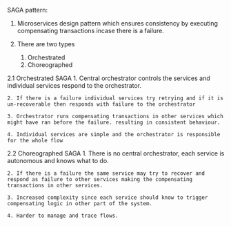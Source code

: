 SAGA pattern:

1. Microservices design pattern which ensures consistency by executing compensating transactions incase there is a failure.

2. There are two types
    1. Orchestrated
    2. Choreographed

2.1 Orchestrated SAGA
    1. Central orchestrator controls the services and individual services respond to the orchestrator.

    2. If there is a failure individual services try retrying and if it is un-recoverable then responds with failure to the orchestrator

    3. Orchestrator runs compensating transactions in other services which might have ran before the failure. resulting in consistent behaviour.

    4. Individual services are simple and the orchestrator is responsible for the whole flow


2.2 Choreographed SAGA
    1. There is no central orchestrator, each service is autonomous and knows what to do.

    2. If there is a failure the same service may try to recover and respond as failure to other services making the compensating transactions in other services.

    3. Increased complexity since each service should know to trigger compensating logic in other part of the system.
    
    4. Harder to manage and trace flows.

